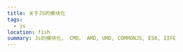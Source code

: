 ```yaml
---
title: 关于JS的模块化
tags:
  - js
location: fish
summary: Js的模块化， CMD， AMD, UMD, COMMONJS, ES6, IIFE
---
```

